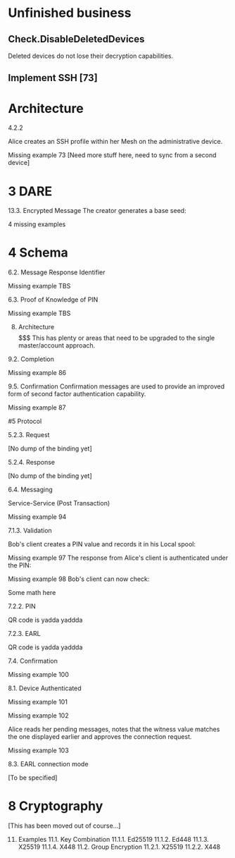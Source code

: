 ﻿# Unfinished business

## Check.DisableDeletedDevices

Deleted devices do not lose their decryption capabilities.

## Implement SSH  [73]







# Architecture

4.2.2

Alice creates an SSH profile within her Mesh on the administrative device. 

Missing example 73
[Need more stuff here, need to sync from a second device]

# 3 DARE

13.3. Encrypted Message
The creator generates a base seed: 


 4 missing examples


 # 4 Schema

6.2. Message Response Identifier

Missing example TBS

6.3. Proof of Knowledge of PIN

Missing example TBS


8. Architecture
$$$$$$$$$$$ This has plenty or areas that need to be upgraded to the single master/account approach.


9.2. Completion

Missing example 86

9.5. Confirmation
Confirmation messages are used to provide an improved form of second factor authentication capability. 

Missing example 87


#5 Protocol

5.2.3. Request

[No dump of the binding yet]

5.2.4. Response

[No dump of the binding yet]


6.4. Messaging

Service-Service (Post Transaction)

Missing example 94

7.1.3. Validation

Bob's client creates a PIN value and records it in his Local spool: 

Missing example 97
The response from Alice's client is authenticated under the PIN: 

Missing example 98
Bob's client can now check: 

Some math here

7.2.2. PIN

QR code is yadda yaddda 

7.2.3. EARL

QR code is yadda yaddda 

7.4. Confirmation

Missing example 100



8.1. Device Authenticated

Missing example 101

Missing example 102

Alice reads her pending messages, notes that the witness value matches the one displayed earlier and approves the connection request. 

Missing example 103

8.3. EARL connection mode

[To be specified]



# 8 Cryptography

[This has been moved out of course...]


11. Examples
11.1. Key Combination
11.1.1. Ed25519
11.1.2. Ed448
11.1.3. X25519
11.1.4. X448
11.2. Group Encryption
11.2.1. X25519
11.2.2. X448



